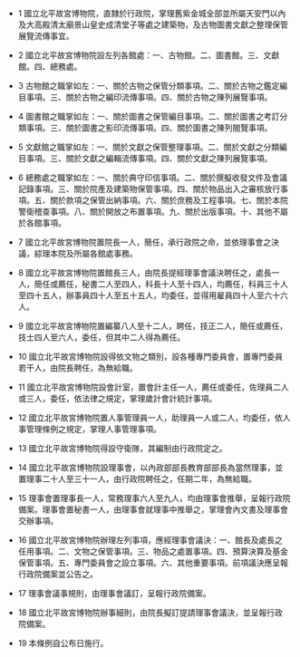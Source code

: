 * 1 國立北平故宮博物院，直隸於行政院，掌理舊紫金城全部並所屬天安門以內及大高殿清太廟景山皇史成清堂子等處之建築物，及古物圖書文獻之整理保管展覽流傳事宜。

* 2 國立北平故宮博物院設左列各館處：一、古物館。二、圖書館。三、文獻館。四、總務處。

* 3 古物館之職掌如左：一、關於古物之保管分類事項。二、關於古物之鑑定編目事項。三、關於古物之編印流傳事項。四、關於古物之陳列展覽事項。

* 4 圖書館之職掌如左：一、關於圖書之保管編目事項。二、關於圖書之考訂分類事項。三、關於圖書之影印流傳事項。四、關於圖書之陳列閱覽事項。

* 5 文獻館之職掌如左：一、關於文獻之保管整理事項。二、關於文獻之分類編目事項。三、關於文獻之編輯流傳事項。四、關於文獻之陳列展覽事項。

* 6 總務處之職掌如左：一、關於典守印信事項。二、關於撰擬收發文件及會議記錄事項。三、關於院產及建築物保管事項。四、關於物品出入之審核放行事項。五、關於款項之保管出納事項。六、關於庶務及工程事項。七、關於本院警衛稽查事項。八、關於開放之布置事項。九、關於出版事項。十、其他不屬於各館事項。

* 7 國立北平故宮博物院置院長一人，簡任，承行政院之命，並依理事會之決議，綜理本院及所屬各館處事務。

* 8 國立北平故宮博物院置館長三人，由院長提經理事會議決聘任之，處長一人，簡任或薦任，秘書二人至四人，科長十人至十四人，均薦任，科員三十人至四十五人，辦事員四十人至五十五人，均委任，並得用雇員四十人至六十六人。

* 9 國立北平故宮博物院置編纂八人至十二人，聘任，技正二人，簡任或薦任，技士四人至六人，委任，但其中二人得為薦任。

* 10 國立北平故宮博物院設得依文物之類別，設各種專門委員會，置專門委員若干人，由院長聘任，為無給職。

* 11 國立北平故宮博物院設會計室，置會計主任一人，薦任或委任，佐理員二人或三人，委任，依法律之規定，掌理歲計會計統計事項。

* 12 國立北平故宮博物院置人事管理員一人，助理員一人或二人，均委任，依人事管理條例之規定，掌理人事管理事項。

* 13 國立北平故宮博物院得設守衛隊，其編制由行政院定之。

* 14 國立北平故宮博物院設理事會，以內政部部長教育部部長為當然理事，並置理事二十人至三十一人，由行政院聘任之，任期二年，為無給職。

* 15 理事會置理事長一人，常務理事六人至九人，均由理事會推舉，呈報行政院備案。理事會置秘書一人，由理事會就理事中推舉之，掌理會內文書及理事會交辦事項。

* 16 國立北平故宮博物院辦理左列事項，應經理事會議決：一、館長及處長之任用事項。二、文物之保管事項。三、物品之處置事項。四、預算決算及基金保管事項。五、專門委員會之設立事項。六、其他重要事項。前項議決應呈報行政院備案並公告之。

* 17 理事會議事規則，由理事會議訂，呈報行政院備案。

* 18 國立北平故宮博物院辦事細則，由院長擬訂提請理事會議決，並呈報行政院備案。

* 19 本條例自公布日施行。

